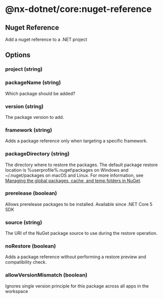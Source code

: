 # @nx-dotnet/core:nuget-reference

## Nuget Reference

Add a nuget reference to a .NET project

## Options

### project (string)

### packageName (string)

Which package should be added?

### version (string)

The package version to add.

### framework (string)

Adds a package reference only when targeting a specific framework.

### packageDirectory (string)

The directory where to restore the packages. The default package restore location is %userprofile%\.nuget\packages on Windows and ~/.nuget/packages on macOS and Linux. For more information, see [Managing the global packages, cache, and temp folders in NuGet](https://docs.microsoft.com/en-us/nuget/consume-packages/managing-the-global-packages-and-cache-folders).

### prerelease (boolean)

Allows prerelease packages to be installed. Available since .NET Core 5 SDK

### source (string)

The URI of the NuGet package source to use during the restore operation.

### noRestore (boolean)

Adds a package reference without performing a restore preview and compatibility check.

### allowVersionMismatch (boolean)

Ignores single version principle for this package across all apps in the workspace
